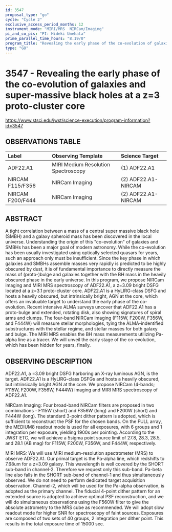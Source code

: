 ```yaml
---
id: 3547
proposal_type: "go"
cycle: "Cycle 2"
exclusive_access_period_months: 12
instrument_mode: "MIRI/MRS  NIRCam/Imaging"
pi_and_co_pis: "PI: Hideki Umehata"
prime_parallel_time_hours: "8.19/0"
program_title: "Revealing the early phase of the co-evolution of galaxies and super-massive black holes at a z=3 proto-cluster core"
type: "GO"
---
```

# 3547 - Revealing the early phase of the co-evolution of galaxies and super-massive black holes at a z=3 proto-cluster core
https://www.stsci.edu/jwst/science-execution/program-information?id=3547
## OBSERVATIONS TABLE
| Label             | Observing Template              | Science Target      |
| :---------------- | :------------------------------ | :------------------ |
| ADF22.A1          | MIRI Medium Resolution Spectroscopy | (1) ADF22.A1        |
| NIRCAM F115/F356  | NIRCam Imaging                  | (2) ADF22.A1-NIRCAM |
| NIRCAM F200/F444  | NIRCam Imaging                  | (2) ADF22.A1-NIRCAM |

## ABSTRACT

A tight correlation between a mass of a central super massive black hole (SMBH) and a galaxy spheroid mass has been discovered in the local universe. Understanding the origin of this "co-evolution" of galaxies and SMBHs has been a major goal of modern astronomy. While the co-evolution has been usually investigated using optically selected quasars for years, such an approach only must be insufficient. Since the key phase in which galaxies and SMBHs assemble masses very rapidly is predicted to be highly obscured by dust, it is of fundamental importance to directly measure the mass of (proto-)bulge and galaxies together with the BH mass in the heavily obscured phase in the early universe.
In this program, we propose NIRCam imaging and MIRI MRS spectroscopy of ADF22.A1, a z=3.09 bright DSFG located at a z=3.1 proto-cluster core. ADF22.A1 is a HyLIRG-class DSFG and hosts a heavily obscured, but intrinsically bright, AGN at the core, which offers an invaluable target to understand the early phase of the co-evolution. Recent intensive ALMA surveys uncover that ADF22.A1 has a proto-bulge and extended, rotating disk, also showing signatures of spiral arms and clumps. The four-band NIRCam imaging (F115W, F200W, F356W, and F444W) will measure stellar morphologies, tying the ALMA-indentified substructures with the stellar regime, and stellar masses for both galaxy and bulge. The MIRI MRS enables the BH mass measurements utilizing Pa-alpha line as a tracer. We will unveil the early stage of the co-evolution, which has been hidden for years, finally.

## OBSERVING DESCRIPTION

ADF22.A1, a =3.09 bright DSFG harboring an X-ray luminous AGN, is the target. ADF22.A1 is a HyLIRG-class DSFGs and hosts a heavily obscured, but intrinsically bright AGN at the core. We propose NIRCam (4-bands; F115W, F200W, F356W, F444W) imaging and MIRI MRS spectroscopy of ADF22.A1.

NIRCam Imaging:
Four broad-band NIRCam filters are proposed in two combinations - F115W (short) and F356W (long) and F200W (short) and F444W (long). The standard 3-point dither pattern is adopted, which is sufficient to reconstruct the PSF for the chosen bands. On the FULL array, the MEDIUM8 readout mode is used for all exposures, with 6 groups and 1 integration per exposure, yielding 1900s per pointing. According to the JWST ETC, we will achieve a 5sigma point source limit of 27.8, 28.3, 28.5, and 28.1 (AB mag) for F115W, F200W, F356W, and F444W, respectively.

MIRI MRS:
We will use MIRI medium-resolution spectrometer (MRS) to observe ADF22.A1. Our primal target is the Pa-alpha line, which redshifts to 7.68um for a z=3.09 galaxy. This wavelength is well covered by the SHORT sub-band in channel-2. Therefore we request only this sub-band. Pa-beta line also falls in the SHORT sub-band of channel-1 and thus simultaneously observed.
We do not need to perform dedicated target acquisition observation. Channel-2, which will be used for the Pa-alpha observation, is adopted as the primary channel. The fiducial 4-point dither pattern for an extended source is adopted to achieve optimal PSF reconstruction, and we will do simultaneous observations using the F560W filter to give the absolute astrometry to the MRS cube as recommended. We will adopt slow readout mode for higher SNR for spectroscopy of faint sources.
Exposures are composed of two sets of 40 groups, 2 integration per dither point. This results in the total exposure time of 15000 sec.